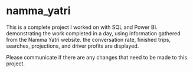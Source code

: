 # namma_yatri
This is a complete project I worked on with SQL and Power BI. demonstrating the work completed in a day, using information gathered from the Namma Yatri website. the conversation rate, finished trips, searches, projections, and driver profits are displayed.

Please communicate if there are any changes that need to be made to this project.
